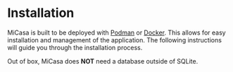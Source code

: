# Installation

MiCasa is built to be deployed with [Podman](https://podman.io/) or [Docker](https://www.docker.com/). This allows for easy installation and management of the application. The following instructions will guide you through the installation process.

Out of box, MiCasa does **NOT** need a database outside of SQLite.
